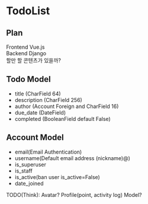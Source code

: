 # TodoList

## Plan

Frontend Vue.js </br>
Backend Django  </br>
할만 할 콘텐츠가 있을까?

## Todo Model

- title (CharField 64)
- description (CharField 256)
- author (Account Foreign and CharField 16)
- due_date (DateField)
- completed (BooleanField default False)

## Account Model

- email(Email Authentication)
- username(Default email address (nickname)@)
- is_superuser
- is_staff
- is_active(ban user is_active=False)
- date_joined

TODO(Think): Avatar? Profile(point, activity log) Model?
